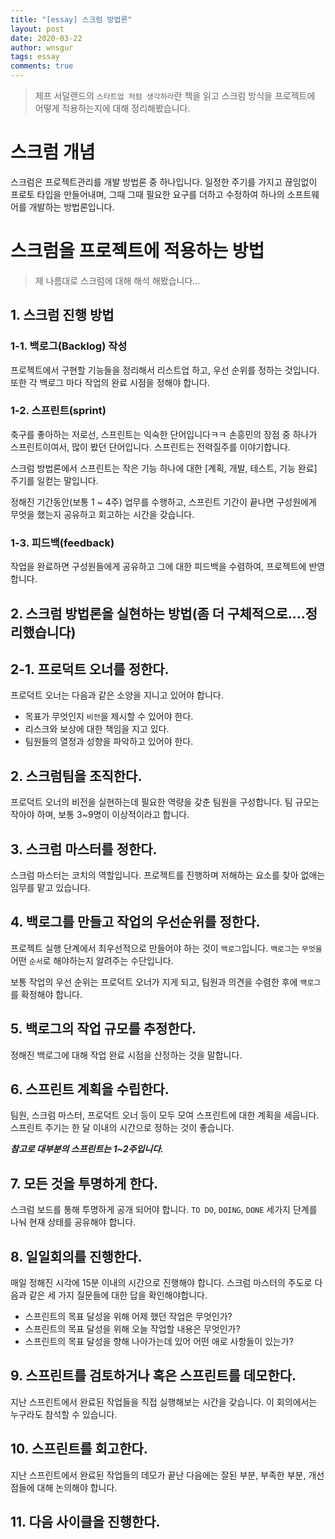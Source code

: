 ```yaml
---
title: "[essay] 스크럼 방법론"
layout: post
date: 2020-03-22
author: wnsgur
tags: essay
comments: true
---
```

> 제프 서덜랜드의 `스타트업 처럼 생각하라`란 책을 읽고 스크럼 방식을 프로젝트에 어떻게 적용하는지에 대해 정리해봤습니다.

# 스크럼 개념
스크럼은 프로젝트관리를 개발 방법론 중 하나입니다. 
일정한 주기를 가지고 끊임없이 프로토 타입을 만들어내며, 그때 그때 필요한 요구를 더하고 수정하여 하나의 소프트웨어를 개발하는 방법론입니다.

# 스크럼을 프로젝트에 적용하는 방법
> 제 나름대로 스크럼에 대해 해석 해봤습니다...

## 1. 스크럼 진행 방법

### 1-1. 백로그(Backlog) 작성
프로젝트에서 구현할 기능들을 정리해서 리스트업 하고, 우선 순위를 정하는 것입니다.
또한 각 백로그 마다 작업의 완료 시점을 정해야 합니다.

### 1-2. 스프린트(sprint)
축구를 좋아하는 저로선, 스프린트는 익숙한 단어입니다ㅋㅋ
손흥민의 장점 중 하나가 스프린트이여서, 많이 봤던 단어입니다. 스프린트는 전력질주를 이야기합니다.

스크럼 방법론에서 스프린트는 작은 기능 하나에 대한 [계획, 개발, 테스트, 기능 완료] 주기를 일컫는 말입니다. 

정해진 기간동안(보통 1 ~ 4주) 업무를 수행하고, 스프린트 기간이 끝나면 구성원에게 무엇을 했는지 공유하고 회고하는 시간을 갖습니다.

### 1-3. 피드백(feedback)
작업을 완료하면 구성원들에게 공유하고 그에 대한 피드백을 수렴하여, 프로젝트에 반영합니다.

## 2. 스크럼 방법론을 실현하는 방법(좀 더 구체적으로....정리했습니다)

## 2-1. 프로덕트 오너를 정한다.
프로덕트 오너는 다음과 같은 소양을 지니고 있어야 합니다.
- 목표가 무엇인지 `비전`을 제시할 수 있어야 한다.
- 리스크와 보상에 대한 책임을 지고 있다.
- 팀원들의 열정과 성향을 파악하고 있어야 한다.

## 2. 스크럼팀을 조직한다.
프로덕트 오너의 비전을 실현하는데 필요한 역량을 갖춘 팀원을 구성합니다.
팀 규모는 작아야 하며, 보통 3~9명이 이상적이라고 합니다.

## 3. 스크럼 마스터를 정한다.
스크럼 마스터는 코치의 역할입니다.
프로젝트를 진행하며 저해하는 요소를 찾아 없애는 임무를 맡고 있습니다.

## 4. 백로그를 만들고 작업의 우선순위를 정한다.
프로젝트 실행 단계에서 최우선적으로 만들어야 하는 것이 `백로그`입니다.
`백로그`는 `무엇을` 어떤 `순서`로 해야하는지 알려주는 수단입니다.

보통 작업의 우선 순위는 프로덕트 오너가 지게 되고, 팀원과 의견을 수렴한 후에 `백로그`를 확정해야 합니다.

## 5. 백로그의 작업 규모를 추정한다.
정해진 백로그에 대해 작업 완료 시점을 산정하는 것을 말합니다.

## 6. 스프린트 계획을 수립한다.
팀원, 스크럼 마스터, 프로덕트 오너 등이 모두 모여 스프린트에 대한 계획을 세웁니다.
스프린트 주기는 한 달 이내의 시간으로 정하는 것이 좋습니다.

***참고로 대부분의 스프린트는 1~2주입니다.***

## 7. 모든 것을 투명하게 한다.
스크럼 보드를 통해 투명하게 공개 되어야 합니다.
`TO DO`, `DOING`, `DONE` 세가지 단계를 나눠 현재 상태를 공유해야 합니다.

## 8. 일일회의를 진행한다.
매일 정해진 시각에 15분 이내의 시간으로 진행해야 합니다.
스크럼 마스터의 주도로 다음과 같은 세 가지 질문들에 대한 답을 확인해야합니다.

- 스프린트의 목표 달성을 위해 어제 했던 작업은 무엇인가?
- 스프린트의 목표 달성을 위해 오늘 작업할 내용은 무엇인가?
- 스프린트의 목표 달성을 향해 나아가는데 있어 어떤 애로 사항들이 있는가?

## 9. 스프린트를 검토하거나 혹은 스프린트를 데모한다.
지난 스프린트에서 완료된 작업들을 직접 실행해보는 시간을 갖습니다. 이 회의에서는 누구라도 참석할 수 있습니다.

## 10. 스프린트를 회고한다.
지난 스프린트에서 완료된 작업들의 데모가 끝난 다음에는 잘된 부분, 부족한 부분, 개선점들에 대해 논의해야 합니다.

## 11. 다음 사이클을 진행한다.
